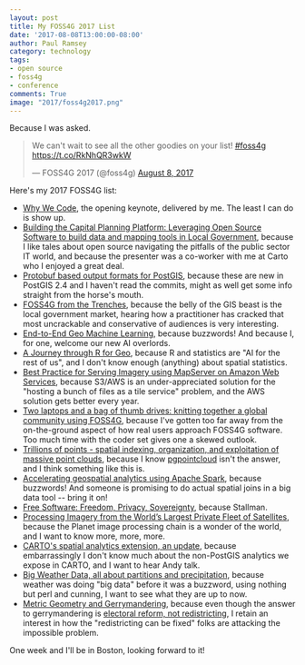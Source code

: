 ```yaml
---
layout: post
title: My FOSS4G 2017 List
date: '2017-08-08T13:00:00-08:00'
author: Paul Ramsey
category: technology
tags:
- open source
- foss4g
- conference
comments: True
image: "2017/foss4g2017.png"
---
```


Because I was asked.

<blockquote class="twitter-tweet" data-lang="en"><p lang="en" dir="ltr">We can&#39;t wait to see all the other goodies on your list! <a href="https://twitter.com/hashtag/foss4g?src=hash">#foss4g</a> <a href="https://t.co/RkNhQR3wkW">https://t.co/RkNhQR3wkW</a></p>&mdash; FOSS4G 2017 (@foss4g) <a href="https://twitter.com/foss4g/status/895034011554160640">August 8, 2017</a></blockquote>
<script async src="//platform.twitter.com/widgets.js" charset="utf-8"></script>

Here's my 2017 FOSS4G list:

* [Why We Code](http://foss4g.guide/#9M4SVbRbRSxw0c1Mt0), the opening keynote, delivered by me. The least I can do is show up.
* [Building the Capital Planning Platform: Leveraging Open Source Software to build data and mapping tools in Local Government](http://foss4g.guide/#9M4SVbT1MC6G50gV60), because I like tales about open source navigating the pitfalls of the public sector IT world, and because the presenter was a co-worker with me at Carto who I enjoyed a great deal.
* [Protobuf based output formats for PostGIS](http://foss4g.guide/#9M4SVbSfNVog3uWDXl), because these are new in PostGIS 2.4 and I haven't read the commits, might as well get some info straight from the horse's mouth.
* [FOSS4G from the Trenches](http://foss4g.guide/#9M4SVbU5IEx08JBLkr), because the belly of the GIS beast is the local government market, hearing how a practitioner has cracked that most uncrackable and conservative of audiences is very interesting.
* [End-to-End Geo Machine Learning](http://foss4g.guide/#9M4SVbSJOpX62oLvzZ), because buzzwords! And because I, for one, welcome our new AI overlords.
* [A Journey through R for Geo](http://foss4g.guide/#9M4SVbVrBeMuDo0lW7), because R and statistics are "AI for the rest of us", and I don't know enough (anything) about spatial statistics.
* [Best Practice for Serving Imagery using MapServer on Amazon Web Services](http://foss4g.guide/#9M4SVbWv7hDeH6VcB3), because S3/AWS is an under-appreciated solution for the "hosting a bunch of files as a tile service" problem, and the AWS solution gets better every year.
* [Two laptops and a bag of thumb drives: knitting together a global community using FOSS4G](http://foss4g.guide/#9M4SVbXH6NVEICftjE), because I've gotten too far away from the on-the-ground aspect of how real users approach FOSS4G software. Too much time with the coder set gives one a skewed outlook.
* [Trillions of points - spatial indexing, organization, and exploitation of massive point clouds](http://foss4g.guide/#9M4SVbWv7hDeH6VcAs), because I know [pgpointcloud](http://github.com/pgpointcloud) isn't the answer, and I think something like this is.
* [Accelerating geospatial analytics using Apache Spark](http://foss4g.guide/#9M4SVbVVCy5KChqTxp), because buzzwords! And someone is promising to do actual spatial joins in a big data tool -- bring it on!
* [Free Software: Freedom, Privacy, Sovereignty](http://foss4g.guide/#9M4SVbV9EHnkBbgCPa), because Stallman.
* [Processing Imagery from the World’s Largest Private Fleet of Satellites](http://foss4g.guide/#9M4SVbZkx9UIPtpsax), because the Planet image processing chain is a wonder of the world, and I want to know more, more, more.
* [CARTO's spatial analytics extension, an update](http://foss4g.guide/#9M4SVba6vplsR00A9D), because embarrassingly I don't know much about the non-PostGIS analytics we expose in CARTO, and I want to hear Andy talk.
* [Big Weather Data, all about partitions and precipitation](http://foss4g.guide/#9M4SVbYL2QLyLVAkO3), because weather was doing "big data" before it was a buzzword, using nothing but perl and cunning, I want to see what they are up to now.
* [Metric Geometry and Gerrymandering](http://foss4g.guide/#9N2LkG7vwJhi0ywAcs), because even though the answer to gerrymandering is [electoral reform, not redistricting](http://www.sightline.org/2017/08/02/slaying-the-gerrymander-part-1-how-to-attack-the-beast/), I retain an interest in how the "redistricting can be fixed" folks are attacking the impossible problem.

One week and I'll be in Boston, looking forward to it!

